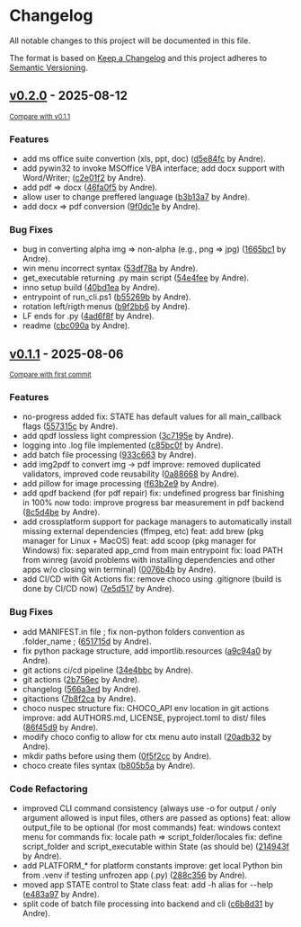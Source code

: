 # Changelog

All notable changes to this project will be documented in this file.

The format is based on [Keep a Changelog](http://keepachangelog.com/en/1.0.0/)
and this project adheres to [Semantic Versioning](http://semver.org/spec/v2.0.0.html).

<!-- insertion marker -->
## [v0.2.0](https://github.com/andre-romano/file_conversor/releases/tag/v0.2.0) - 2025-08-12

<small>[Compare with v0.1.1](https://github.com/andre-romano/file_conversor/compare/v0.1.1...v0.2.0)</small>

### Features

- add ms office suite convertion (xls, ppt, doc) ([d5e84fc](https://github.com/andre-romano/file_conversor/commit/d5e84fc7a2ef7a018b1c470deeabf71b2e657795) by Andre).
- add pywin32 to invoke MSOffice VBA interface; add docx support with Word/Writer; ([c2e01f2](https://github.com/andre-romano/file_conversor/commit/c2e01f2eee180abcbc603ddbbdba99a5dc964337) by Andre).
- add pdf => docx ([46fa0f5](https://github.com/andre-romano/file_conversor/commit/46fa0f5ac132934d30195de472ab7c131537c896) by Andre).
- allow user to change preffered language ([b3b13a7](https://github.com/andre-romano/file_conversor/commit/b3b13a72b1c3a524044289b4fe33682cfa364509) by Andre).
- add docx => pdf conversion ([9f0dc1e](https://github.com/andre-romano/file_conversor/commit/9f0dc1e9118eca32384bd73835961f271cdf4255) by Andre).

### Bug Fixes

- bug in converting alpha img => non-alpha (e.g., png => jpg) ([1665bc1](https://github.com/andre-romano/file_conversor/commit/1665bc122b1c98db74c2fb2de7672abf10958078) by Andre).
- win menu incorrect syntax ([53df78a](https://github.com/andre-romano/file_conversor/commit/53df78a3094ac0c9b2dee3560210f4398f6eccd4) by Andre).
- get_executable returning .py main script ([54e4fee](https://github.com/andre-romano/file_conversor/commit/54e4fee0dc624ab5e4f0787088f54c3c05e2252f) by Andre).
- inno setup build ([40bd1ea](https://github.com/andre-romano/file_conversor/commit/40bd1eaee55ef7e63c5d83cde51a4b8c6bfe5c8f) by Andre).
- entrypoint of run_cli.ps1 ([b55269b](https://github.com/andre-romano/file_conversor/commit/b55269b57a6efc0b101f5bfb7f13333fafe43800) by Andre).
- rotation left/rigth menus ([b9f2bb6](https://github.com/andre-romano/file_conversor/commit/b9f2bb6455acf05dfd2ca126465c977a95e5ada3) by Andre).
- LF ends for .py ([4ad6f8f](https://github.com/andre-romano/file_conversor/commit/4ad6f8fc6432462e4db42db5b532c7fcab821917) by Andre).
- readme ([cbc090a](https://github.com/andre-romano/file_conversor/commit/cbc090a6eb2ca82aeee83309d38c79ad6dac6873) by Andre).

## [v0.1.1](https://github.com/andre-romano/file_conversor/releases/tag/v0.1.1) - 2025-08-06

<small>[Compare with first commit](https://github.com/andre-romano/file_conversor/compare/be0a5b8d08cfe742e966f0b1b5b4211c6fe0bd15...v0.1.1)</small>

### Features

- no-progress added fix: STATE has default values for all main_callback flags ([557315c](https://github.com/andre-romano/file_conversor/commit/557315cc2a63ff0c644b108ae912cba4f33f9661) by Andre).
- add qpdf lossless light compression ([3c7195e](https://github.com/andre-romano/file_conversor/commit/3c7195eb8fe55b5632765732ead6881936ac4aa7) by Andre).
- logging into .log file implemented ([c85bc0f](https://github.com/andre-romano/file_conversor/commit/c85bc0fdd84eb78441dd181bae014c85e8291dfb) by Andre).
- add batch file processing ([933c663](https://github.com/andre-romano/file_conversor/commit/933c6633f84f8c5adde1a65ff8fd35d413779059) by Andre).
- add img2pdf to convert img -> pdf improve: removed duplicated validators, improved code reusability ([0a88668](https://github.com/andre-romano/file_conversor/commit/0a8866898baec2ff3950d92eebc5dcc9a515e45b) by Andre).
- add pillow for image processing ([f63b2e9](https://github.com/andre-romano/file_conversor/commit/f63b2e98070cff5eb59ea6212a40b85d8ca84eb9) by Andre).
- add qpdf backend (for pdf repair) fix: undefined progress bar finishing in 100% now todo: improve progress bar measurement in pdf backend ([8c5d4be](https://github.com/andre-romano/file_conversor/commit/8c5d4bef5c38bd19b2ea96274d70d1821211a6d9) by Andre).
- add crossplatform support for package managers to automatically install missing external dependencies (ffmpeg, etc) feat: add brew (pkg manager for Linux + MacOS) feat: add scoop (pkg manager for Windows) fix: separated app_cmd from main entrypoint fix: load PATH from winreg (avoid problems with installing dependencies and other apps w/o closing win terminal) ([0076b4b](https://github.com/andre-romano/file_conversor/commit/0076b4bbb27485f702fb4949d4ff7e7d2024a4d5) by Andre).
- add CI/CD with Git Actions fix: remove choco using .gitignore (build is done by CI/CD now) ([7e5d517](https://github.com/andre-romano/file_conversor/commit/7e5d517ad4bdfac1294cf7302dfb6fc5d8cb1e7c) by Andre).

### Bug Fixes

- add MANIFEST.in file ; fix non-python folders convention as .folder_name ; ([651715d](https://github.com/andre-romano/file_conversor/commit/651715d7acd034ef9330b21ec84609ec756eff56) by Andre).
- fix python package structure, add importlib.resources ([a9c94a0](https://github.com/andre-romano/file_conversor/commit/a9c94a09afb1d1263de32218c18ee1b9f3b4aaac) by Andre).
- git actions ci/cd pipeline ([34e4bbc](https://github.com/andre-romano/file_conversor/commit/34e4bbc221be32666ae748147a6798280efe74af) by Andre).
- git actions ([2b756ec](https://github.com/andre-romano/file_conversor/commit/2b756ecafe76c70ce62fdccd19fa7e74f4724de7) by Andre).
- changelog ([566a3ed](https://github.com/andre-romano/file_conversor/commit/566a3ed1a27f643046ce99f11eca66404b0fd264) by Andre).
- gitactions ([7b8f2ca](https://github.com/andre-romano/file_conversor/commit/7b8f2caa5e4b5b3579b1821187d0b0cb2f08dcdd) by Andre).
- choco nuspec structure fix: CHOCO_API env location in git actions improve: add AUTHORS.md, LICENSE, pyproject.toml to dist/ files ([86f45d9](https://github.com/andre-romano/file_conversor/commit/86f45d9094681bd8a948379584c80ecdc6714b12) by Andre).
- modify choco config to allow for ctx menu auto install ([20adb32](https://github.com/andre-romano/file_conversor/commit/20adb32bb0ef0f6ed06c26a8b4355f14d9d1e625) by Andre).
- mkdir paths before using them ([0f5f2cc](https://github.com/andre-romano/file_conversor/commit/0f5f2ccbda3e922fa0c3007944e37a8ea66d98c4) by Andre).
- choco create files syntax ([b805b5a](https://github.com/andre-romano/file_conversor/commit/b805b5ada2343a5b2ff182a47839e481b0dbf4d4) by Andre).

### Code Refactoring

- improved CLI command consistency (always use -o for output / only argument allowed is input files, others are passed as options) feat: allow output_file to be optional (for most commands) feat: windows context menu for commands fix: locale path => script_folder/locales fix: define script_folder and script_executable within State (as should be) ([214943f](https://github.com/andre-romano/file_conversor/commit/214943f9b428f95b7e9493e4b69fa8301f072694) by Andre).
- add PLATFORM_* for platform constants improve: get local Python bin from .venv if testing unfrozen app (.py) ([288c356](https://github.com/andre-romano/file_conversor/commit/288c356187a98f075d91b4edb3b433ea3af04ca4) by Andre).
- moved app STATE control to State class feat: add -h alias for --help ([e483a97](https://github.com/andre-romano/file_conversor/commit/e483a9760598f9dcff83d87cfcd497bf74b02c59) by Andre).
- split code of batch file processing into backend and cli ([c6b8d31](https://github.com/andre-romano/file_conversor/commit/c6b8d314fc339083c73c6150b9f991a750f69bb3) by Andre).

